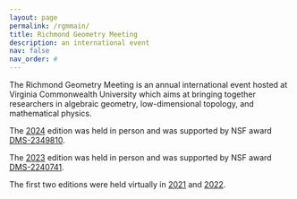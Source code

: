 ```yaml
---
layout: page
permalink: /rgmmain/
title: Richmond Geometry Meeting
description: an international event
nav: false
nav_order: #
---
```


The Richmond Geometry Meeting is an annual international event hosted at Virginia Commonwealth University which aims at bringing together researchers in algebraic geometry, low-dimensional topology, and mathematical physics.

The <a href='https://math.vcu.edu/rgm/'>2024</a> edition was held in person and was supported by NSF award <a href='https://www.nsf.gov/awardsearch/showAward?AWD_ID=2349810'>DMS-2349810</a>.

The <a href='https://sites.google.com/vcu.edu/gtmp/festival/rgm-2023?authuser=0'>2023</a> edition was held in person and was supported by NSF award <a href='https://www.nsf.gov/awardsearch/showAward?AWD_ID=2240741'>DMS-2240741</a>.

The first two editions were held virtually in <a href='https://sites.google.com/vcu.edu/gtmp/festival/rgf-2021?authuser=0'>2021</a> and <a href='https://sites.google.com/vcu.edu/gtmp/festival/rgf-2022?authuser=0'>2022</a>. 

